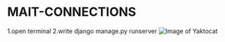 # MAIT-CONNECTIONS
1.open terminal
2.write django manage.py runserver
![Image of Yaktocat](https://github.com/gautamj-tech/MAIT-CONNECTIONS/blob/main/readmeimg/Upload%20files%20%C2%B7%20gautamj-tech_MAIT-CONNECT%20-%20Google%20Chrome%2026-05-2021%2022_57_30.png)
